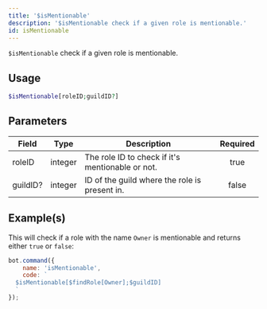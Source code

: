 ```yaml
---
title: '$isMentionable'
description: '$isMentionable check if a given role is mentionable.'
id: isMentionable
---
```


`$isMentionable` check if a given role is mentionable.

## Usage

```php
$isMentionable[roleID;guildID?]
```

## Parameters

| Field    | Type    | Description                                      | Required |
| -------- | ------- | ------------------------------------------------ |:--------:|
| roleID   | integer | The role ID to check if it's mentionable or not. |   true   |
| guildID? | integer | ID of the guild where the role is present in.    |  false   |

## Example(s)

This will check if a role with the name `Owner` is mentionable and returns either `true` or `false`:

```javascript
bot.command({
    name: 'isMentionable',
    code: `
  $isMentionable[$findRole[Owner];$guildID]
  `
});
```
